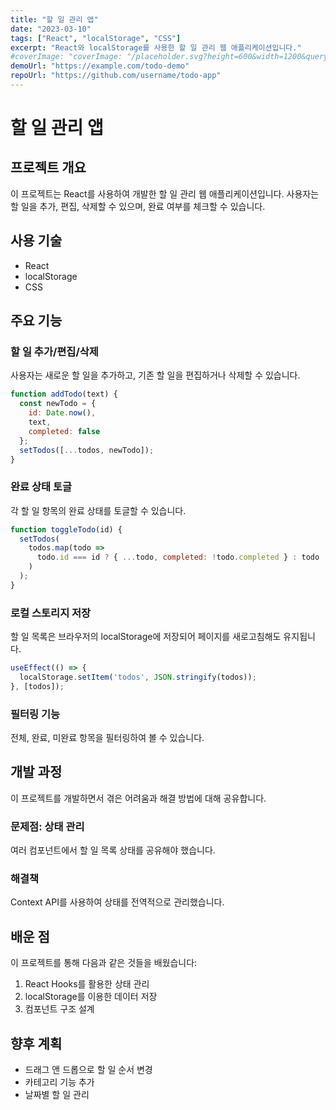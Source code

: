 ```yaml
---
title: "할 일 관리 앱"
date: "2023-03-10"
tags: ["React", "localStorage", "CSS"]
excerpt: "React와 localStorage를 사용한 할 일 관리 웹 애플리케이션입니다."
#coverImage: "coverImage: "/placeholder.svg?height=600&width=1200&query=TODO-APP"
demoUrl: "https://example.com/todo-demo"
repoUrl: "https://github.com/username/todo-app"
---
```


# 할 일 관리 앱

## 프로젝트 개요

이 프로젝트는 React를 사용하여 개발한 할 일 관리 웹 애플리케이션입니다. 사용자는 할 일을 추가, 편집, 삭제할 수 있으며, 완료 여부를 체크할 수 있습니다.

## 사용 기술

- React
- localStorage
- CSS

## 주요 기능

### 할 일 추가/편집/삭제

사용자는 새로운 할 일을 추가하고, 기존 할 일을 편집하거나 삭제할 수 있습니다.

```jsx
function addTodo(text) {
  const newTodo = {
    id: Date.now(),
    text,
    completed: false
  };
  setTodos([...todos, newTodo]);
}
```

### 완료 상태 토글

각 할 일 항목의 완료 상태를 토글할 수 있습니다.

```jsx
function toggleTodo(id) {
  setTodos(
    todos.map(todo =>
      todo.id === id ? { ...todo, completed: !todo.completed } : todo
    )
  );
}
```

### 로컬 스토리지 저장

할 일 목록은 브라우저의 localStorage에 저장되어 페이지를 새로고침해도 유지됩니다.

```jsx
useEffect(() => {
  localStorage.setItem('todos', JSON.stringify(todos));
}, [todos]);
```

### 필터링 기능

전체, 완료, 미완료 항목을 필터링하여 볼 수 있습니다.

## 개발 과정

이 프로젝트를 개발하면서 겪은 어려움과 해결 방법에 대해 공유합니다.

### 문제점: 상태 관리

여러 컴포넌트에서 할 일 목록 상태를 공유해야 했습니다.

### 해결책

Context API를 사용하여 상태를 전역적으로 관리했습니다.

## 배운 점

이 프로젝트를 통해 다음과 같은 것들을 배웠습니다:

1. React Hooks를 활용한 상태 관리
2. localStorage를 이용한 데이터 저장
3. 컴포넌트 구조 설계

## 향후 계획

- 드래그 앤 드롭으로 할 일 순서 변경
- 카테고리 기능 추가
- 날짜별 할 일 관리
